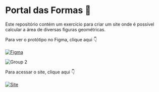 # Portal das Formas 📐

Este repositório contém um exercício para criar um site onde é possível calcular a área de diversas figuras geométricas. 

Para ver o protótipo no Figma, clique aqui 👇<br><br>
[![Figma](https://img.shields.io/badge/Figma-F24E1E?style=for-the-badge&logo=figma&logoColor=white)](https://www.figma.com/design/CHIJ6e6EtfeBt3wgHZquli/Portal-Das-Formas?node-id=0-1&t=aXdGl6oedp1jCmVe-1)


![Group 2](https://github.com/user-attachments/assets/34c3da44-5290-4927-ba07-284894ce0c23)

Para acessar o site, clique aqui 👇<br><br>
[<img src="https://img.shields.io/badge/Site-490000?style=for-the-badge&logo=github&logoColor=white" alt="Site">](https://carolzin.github.io/PortalDasFormas/)
